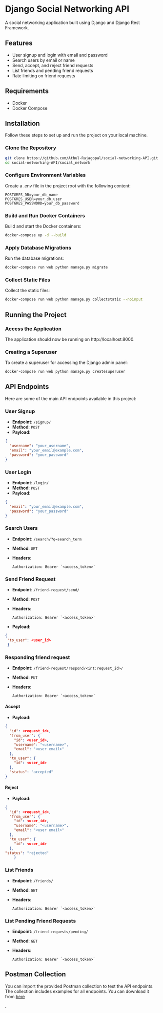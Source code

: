 # Django Social Networking API

A social networking application built using Django and Django Rest Framework.

## Features

- User signup and login with email and password
- Search users by email or name
- Send, accept, and reject friend requests
- List friends and pending friend requests
- Rate limiting on friend requests

## Requirements

- Docker
- Docker Compose

## Installation

Follow these steps to set up and run the project on your local machine.

### Clone the Repository

```bash
git clone https://github.com/Athul-Rajagopal/social-networking-API.git
cd social-networking-API/social_network
````

### Configure Environment Variables

Create a .env file in the project root with the following content:

```env
POSTGRES_DB=your_db_name
POSTGRES_USER=your_db_user
POSTGRES_PASSWORD=your_db_password
```

### Build and Run Docker Containers

Build and start the Docker containers:

```bash
docker-compose up -d --build
```

### Apply Database Migrations

Run the database migrations:

```bash
docker-compose run web python manage.py migrate
```

### Collect Static Files

Collect the static files:

```bash
docker-compose run web python manage.py collectstatic --noinput
```

## Running the Project

### Access the Application

The application should now be running on http://localhost:8000.

### Creating a Superuser

To create a superuser for accessing the Django admin panel:
```bash
docker-compose run web python manage.py createsuperuser
```

## API Endpoints

Here are some of the main API endpoints available in this project:

### User Signup

- **Endpoint**: `/signup/`
- **Method**: `POST`
- **Payload**:
``` json
{
  "username": "your_username",
  "email": "your_email@example.com",
  "password": "your_password"
}
```

### User Login

- **Endpoint**: `/login/`
- **Method**: `POST`
- **Payload**:
``` json
{
  "email": "your_email@example.com",
  "password": "your_password"
}
```

### Search Users

- **Endpoint**: `/search/?q=search_term`
- **Method**: `GET`
- **Headers**:
  
  ```
  Authorization: Bearer `<access_token>`
  ```

### Send Friend Request

- **Endpoint**: `/friend-request/send/`
- **Method**: `POST`
- **Headers**:
  
  ```
  Authorization: Bearer `<access_token>`
  ```
- **Payload**:
``` json
{
 "to_user": <user_id>
 }
```

### Responding friend request

- **Endpoint**: `/friend-request/respond/<int:request_id>/`
- **Method**: `PUT`
- **Headers**:
  
  ```
  Authorization: Bearer `<access_token>`
  ```

#### Accept

- **Payload**:
``` json
{
  "id": <request_id>,
  "from_user": {
    "id": <user_id>,
    "username": "<username>",
    "email": "<user email>"
  },
  "to_user": {
    "id": <user_id>
  },
  "status": "accepted"
}
```

#### Reject

- **Payload**:
``` json
{
  "id": <request_id>,
  "from_user": {
    "id": <user_id>,
    "username": "<username>",
    "email": "<user email>"
  },
  "to_user": {
    "id": <user_id>
  },
"status": "rejected"
    }
```

### List Friends

- **Endpoint**: `/friends/`
- **Method**: `GET`
- **Headers**:
  
  ```
  Authorization: Bearer `<access_token>`
  ```

### List Pending Friend Requests

- **Endpoint**: `/friend-requests/pending/`
- **Method**: `GET`
- **Headers**:
  
  ```
  Authorization: Bearer `<access_token>`
  ```


## Postman Collection

You can import the provided Postman collection to test the API endpoints. The collection includes examples for all endpoints. You can download it from [here](https://www.postman.com/athulrajagopal/workspace/accunox/collection/27782030-26f06caa-9e12-4ff4-9d0a-696645e8d1e2?action=share&creator=27782030)

.



